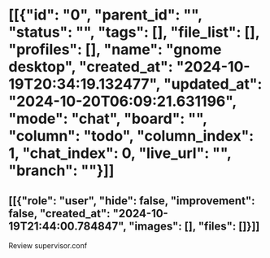 # [[{"id": "0", "parent_id": "", "status": "", "tags": [], "file_list": [], "profiles": [], "name": "gnome desktop", "created_at": "2024-10-19T20:34:19.132477", "updated_at": "2024-10-20T06:09:21.631196", "mode": "chat", "board": "", "column": "todo", "column_index": 1, "chat_index": 0, "live_url": "", "branch": ""}]]
## [[{"role": "user", "hide": false, "improvement": false, "created_at": "2024-10-19T21:44:00.784847", "images": [], "files": []}]]
Review supervisor.conf